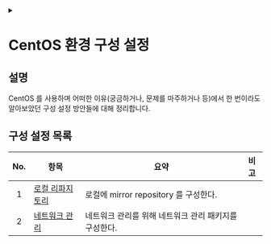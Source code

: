 <link rel="stylesheet" type="text/css" href="/css/header.css">
<link rel="stylesheet" type="text/css" href="/css/bootstrap/5.3.0-alpha1/bootstrap.css">
<div class="sticky-top bg-white pt-1 pb-2" id="header-div-max"></div>
<details id="display-none"><summary></summary>
  <script src="/js/header.js" defer="defer"></script>
  <script src="/js/bootstrap/5.3.0-alpha1/bootstrap.bundle.js" defer="defer"></script>
</details>

# CentOS 환경 구성 설정
## 설명
CentOS 를 사용하며 어떠한 이유(궁금하거나, 문제를 마주하거나 등)에서 한 번이라도 알아보았던 구성 설정 방안들에 대해 정리합니다.

## 구성 설정 목록

| No. | 항목 | 요약 | 비고 |
| :---: | --- | --- | --- |
| 1 | [로컬 리파지토리](./local_repository/ "https://max-jayee.github.io/operating_systems/centos/configurations/local_repository") | 로컬에 mirror repository 를 구성한다. | |
| 2 | [네트워크 관리](./net_tools/ "https://max-jayee.github.io/operating_systems/centos/configurations/net_tools") | 네트워크 관리를 위해 네트워크 관리 패키지를 구성한다. | |